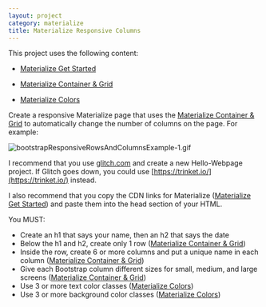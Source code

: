 ```yaml
---
layout: project
category: materialize
title: Materialize Responsive Columns
---
```



This project uses the following content:

- [Materialize Get Started](/wdarchive/materialize/materialize-get-started/)

- [Materialize Container & Grid](/wdarchive/materialize/materialize-container-and-grid/)

- [Materialize Colors](/wdarchive/materialize/materialize-colors/)


Create a responsive Materialize page that uses the [Materialize Container & Grid](/wdarchive/materialize/materialize-container-and-grid/) to automatically change the number of columns on the page. For example:

![bootstrapResponsiveRowsAndColumnsExample-1.gif](/wdarchive/bootstrap/images/bootstrapResponsiveRowsAndColumnsExample-1.gif)

I recommend that you use [glitch.com](http://glitch.com) and create a new Hello-Webpage project. If Glitch goes down, you could use [https://trinket.io/](https://trinket.io/) instead.

I also recommend that you copy the CDN links for Materialize ([Materialize Get Started](/wdarchive/materialize/materialize-get-started/)) and paste them into the head section of your HTML.

You MUST:

*   Create an h1 that says your name, then an h2 that says the date
*   Below the h1 and h2, create only 1 row ([Materialize Container & Grid](/wdarchive/materialize/materialize-container-and-grid/))
*   Inside the row, create 6 or more columns and put a unique name in each column ([Materialize Container & Grid](/wdarchive/materialize/materialize-container-and-grid/))
*   Give each Bootstrap column different sizes for small, medium, and large screens ([Materialize Container & Grid](/wdarchive/materialize/materialize-container-and-grid/))
*   Use 3 or more text color classes ([Materialize Colors](/wdarchive/materialize/materialize-colors/))
*   Use 3 or more background color classes ([Materialize Colors](/wdarchive/materialize/materialize-colors/))
